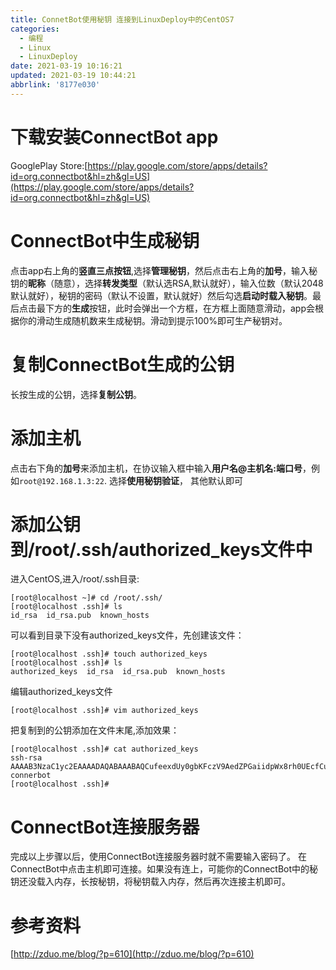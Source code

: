 ```yaml
---
title: ConnetBot使用秘钥 连接到LinuxDeploy中的CentOS7
categories: 
  - 编程
  - Linux
  - LinuxDeploy
date: 2021-03-19 10:16:21
updated: 2021-03-19 10:44:21
abbrlink: '8177e030'
---
```

# 下载安装ConnectBot app
GooglePlay Store:[https://play.google.com/store/apps/details?id=org.connectbot&hl=zh&gl=US](https://play.google.com/store/apps/details?id=org.connectbot&hl=zh&gl=US)

# ConnectBot中生成秘钥
点击app右上角的**竖直三点按钮**,选择**管理秘钥**，然后点击右上角的**加号**，输入秘钥的**昵称**（随意），选择**转发类型**（默认选RSA,默认就好），输入位数（默认2048默认就好），秘钥的密码（默认不设置，默认就好）然后勾选**启动时载入秘钥**。最后点击最下方的**生成**按钮，此时会弹出一个方框，在方框上面随意滑动，app会根据你的滑动生成随机数来生成秘钥。滑动到提示100%即可生产秘钥对。

# 复制ConnectBot生成的公钥
长按生成的公钥，选择**复制公钥**。

# 添加主机
点击右下角的**加号**来添加主机，在协议输入框中输入**用户名@主机名:端口号**，例如`root@192.168.1.3:22`.
选择**使用秘钥验证**， 其他默认即可

# 添加公钥到/root/.ssh/authorized_keys文件中
进入CentOS,进入/root/.ssh目录:
```
[root@localhost ~]# cd /root/.ssh/
[root@localhost .ssh]# ls
id_rsa  id_rsa.pub  known_hosts
```
可以看到目录下没有authorized_keys文件，先创建该文件：
```
[root@localhost .ssh]# touch authorized_keys
[root@localhost .ssh]# ls
authorized_keys  id_rsa  id_rsa.pub  known_hosts
```
编辑authorized_keys文件
```
[root@localhost .ssh]# vim authorized_keys
```
把复制到的公钥添加在文件末尾,添加效果：
```
[root@localhost .ssh]# cat authorized_keys
ssh-rsa AAAAB3NzaC1yc2EAAAADAQABAAABAQCufeexdUy0gbKFczV9AedZPGaiidpWx8rh0UEcfCuSW6NJTVjEUvEiFGW5CR24g3Jf+rnX5cbffU+DwdT6nQJRdS3XnGqfpyrtef+98+rNAmoWk0nB1Uiby6BEgFZ8wUkqs5zO159BkoYRvsUjn51SomEgqsOXo52x50nvW0vgO445aohTYYQzm7h7UX5x/ZEJvHujf0pVjE0RMfDP/n3piQTVZwyuO064mR5YnDLs6Skg8klQX/iknYWxSkCYXGStKDbpUoGyvy3CvwJJHvtP4DhUcmnEi87u/UuFc/PTXK8hAnKS/a/hKDPm1b0jRGt0UFQJpws5ZAmcuKNgyr9L connerbot
[root@localhost .ssh]# 
```
# ConnectBot连接服务器
完成以上步骤以后，使用ConnectBot连接服务器时就不需要输入密码了。
在ConnectBot中点击主机即可连接。如果没有连上，可能你的ConnectBot中的秘钥还没载入内存，长按秘钥，将秘钥载入内存，然后再次连接主机即可。
# 参考资料
[http://zduo.me/blog/?p=610](http://zduo.me/blog/?p=610)